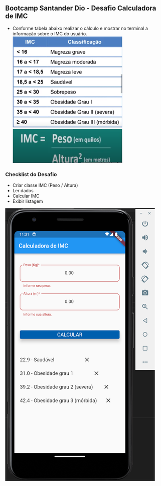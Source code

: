 ## Bootcamp Santander Dio - Desafio Calculadora de IMC

* Conforme tabela abaixo realizar o cálculo e mostrar no terminal a informação sobre o IMC do usuário.
![Tabela IMC](image-1.png)

### Checklist do Desafio
* Criar classe IMC (Peso / Altura)​
* Ler dados
* Calcular IMC ​
* Exibir listagem

![Calculadora IMC](image.png)
